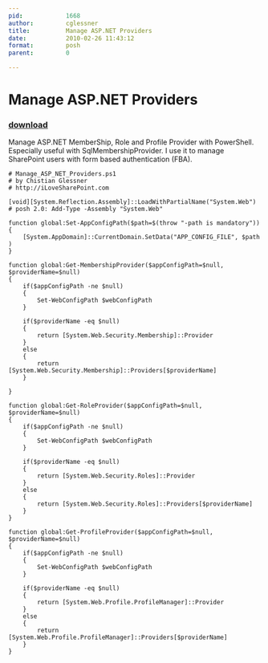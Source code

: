 ```yaml
---
pid:            1668
author:         cglessner
title:          Manage ASP.NET Providers
date:           2010-02-26 11:43:12
format:         posh
parent:         0

---
```


# Manage ASP.NET Providers

### [download](Scripts\1668.ps1)

Manage ASP.NET MemberShip, Role and Profile Provider with PowerShell. Especially useful with SqlMembershipProvider. I use it to manage SharePoint users with form based authentication (FBA).

```posh
# Manage_ASP_NET_Providers.ps1
# by Chistian Glessner
# http://iLoveSharePoint.com

[void][System.Reflection.Assembly]::LoadWithPartialName("System.Web") # posh 2.0: Add-Type -Assembly "System.Web"

function global:Set-AppConfigPath($path=$(throw "-path is mandatory"))
{
    [System.AppDomain]::CurrentDomain.SetData("APP_CONFIG_FILE", $path )
}

function global:Get-MembershipProvider($appConfigPath=$null, $providerName=$null)
{ 
    if($appConfigPath -ne $null)
    {
        Set-WebConfigPath $webConfigPath
    } 
   
    if($providerName -eq $null)
    {
        return [System.Web.Security.Membership]::Provider
    }
    else
    {
        return [System.Web.Security.Membership]::Providers[$providerName]
    }
    
}

function global:Get-RoleProvider($appConfigPath=$null, $providerName=$null)
{     
    if($appConfigPath -ne $null)
    {
        Set-WebConfigPath $webConfigPath
    } 

    if($providerName -eq $null)
    {
        return [System.Web.Security.Roles]::Provider
    }
    else
    {
        return [System.Web.Security.Roles]::Providers[$providerName]
    } 
}

function global:Get-ProfileProvider($appConfigPath=$null, $providerName=$null)
{     
    if($appConfigPath -ne $null)
    {
        Set-WebConfigPath $webConfigPath
    } 

    if($providerName -eq $null)
    {
        return [System.Web.Profile.ProfileManager]::Provider
    }
    else
    {
        return [System.Web.Profile.ProfileManager]::Providers[$providerName]
    } 
}
```

